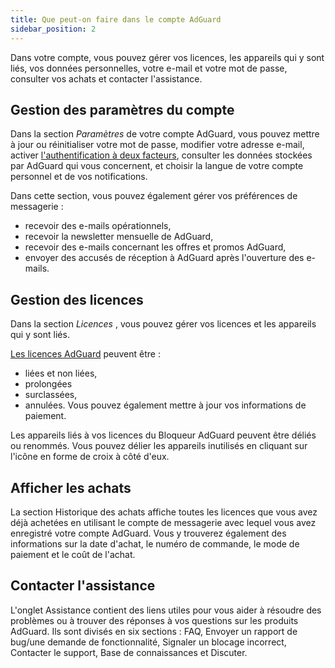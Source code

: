 ```yaml
---
title: Que peut-on faire dans le compte AdGuard
sidebar_position: 2
---
```


Dans votre compte, vous pouvez gérer vos licences, les appareils qui y sont liés, vos données personnelles, votre e-mail et votre mot de passe, consulter vos achats et contacter l'assistance.

## Gestion des paramètres du compte

Dans la section *Paramètres* de votre compte AdGuard, vous pouvez mettre à jour ou réinitialiser votre mot de passe, modifier votre adresse e-mail, activer [l'authentification à deux facteurs](../2fa), consulter les données stockées par AdGuard qui vous concernent, et choisir la langue de votre compte personnel et de vos notifications.

Dans cette section, vous pouvez également gérer vos préférences de messagerie :

- recevoir des e-mails opérationnels,
- recevoir la newsletter mensuelle de AdGuard,
- recevoir des e-mails concernant les offres et promos AdGuard,
- envoyer des accusés de réception à AdGuard après l'ouverture des e-mails.

## Gestion des licences

Dans la section *Licences* , vous pouvez gérer vos licences et les appareils qui y sont liés.

[Les licences AdGuard](../../license/what-is) peuvent être :

- liées et non liées,
- prolongées
- surclassées,
- annulées. Vous pouvez également mettre à jour vos informations de paiement.

Les appareils liés à vos licences du Bloqueur AdGuard peuvent être déliés ou renommés. Vous pouvez délier les appareils inutilisés en cliquant sur l'icône en forme de croix à côté d'eux.

## Afficher les achats

La section Historique des achats affiche toutes les licences que vous avez déjà achetées en utilisant le compte de messagerie avec lequel vous avez enregistré votre compte AdGuard. Vous y trouverez également des informations sur la date d'achat, le numéro de commande, le mode de paiement et le coût de l'achat.

## Contacter l'assistance

L'onglet Assistance contient des liens utiles pour vous aider à résoudre des problèmes ou à trouver des réponses à vos questions sur les produits AdGuard. Ils sont divisés en six sections : FAQ, Envoyer un rapport de bug/une demande de fonctionnalité, Signaler un blocage incorrect, Contacter le support, Base de connaissances et Discuter.
